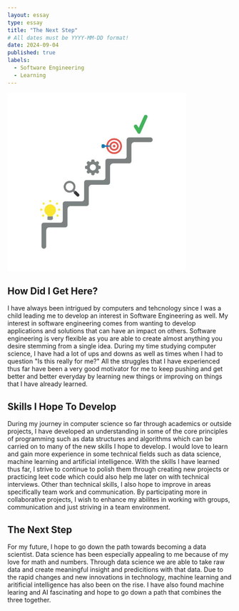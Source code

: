```yaml
---
layout: essay
type: essay
title: "The Next Step"
# All dates must be YYYY-MM-DD format!
date: 2024-09-04
published: true
labels:
  - Software Engineering
  - Learning
---
```


<img width="400px" class="rounded float-start pe-4" src="../img/nextstep.jpg">

## How Did I Get Here?

I have always been intrigued by computers and tehcnology since I was a child leading me to develop an interest in Software Engineering as well. My interest in software engineering comes from wanting to develop applications and solutions that can have an impact on others. Software engineering is very flexible as you are able to create almost anything you desire stemming from a single idea. During my time studying computer science, I have had a lot of ups and downs as well as times when I had to question "Is this really for me?" All the struggles that I have experienced thus far have been a very good motivator for me to keep pushing and get better and better everyday by learning new things or improving on things that I have already learned. 

## Skills I Hope To Develop 

During my journey in computer science so far through academics or outside projects, I have developed an understanding in some of the core principles of programming such as data structures and algorithms which can be carried on to many of the new skills I hope to develop. I would love to learn and gain more experience in some technical fields such as data science, machine learning and artificial intelligence. 
With the skills I have learned thus far, I strive to continue to polish them through creating new projects or practicing leet code which could also help me later on with technical interviews. Other than technical skills, I also hope to improve in areas specifically team work and communication. By participating more in collaborative projects, I wish to enhance my abilites in working with groups, communication and just striving in a team environment. 

## The Next Step

For my future, I hope to go down the path towards becoming a data scientist. Data science has been especially appealing to me because of my love for math and numbers. Through data science we are able to take raw data and create meaningful insight and predicitions with that data. Due to the rapid changes and new innovations in technology, machine learning and aritificial intelligence has also been on the rise. I have also found machine learing and AI fascinating and hope to go down a path that combines the three together. 


